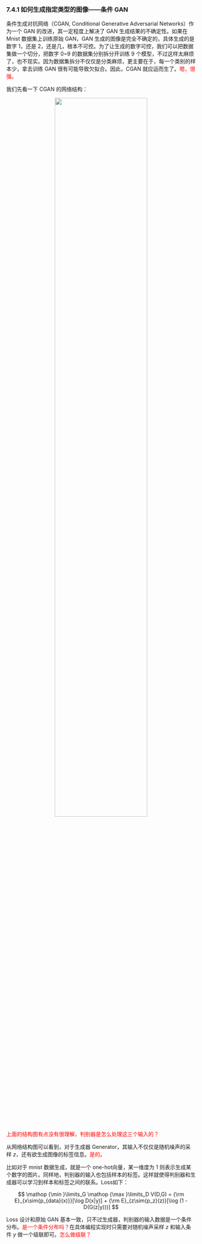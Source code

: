 

### 7.4.1 如何生成指定类型的图像——条件 GAN

条件生成对抗网络（CGAN, Conditional Generative Adversarial Networks）作为一个 GAN 的改进，其一定程度上解决了 GAN 生成结果的不确定性。如果在 Mnist 数据集上训练原始 GAN，GAN 生成的图像是完全不确定的，具体生成的是数字 1，还是 2，还是几，根本不可控。为了让生成的数字可控，我们可以把数据集做一个切分，把数字 0~9 的数据集分别拆分开训练 9 个模型，不过这样太麻烦了，也不现实。因为数据集拆分不仅仅是分类麻烦，更主要在于，每一个类别的样本少，拿去训练 GAN 很有可能导致欠拟合。因此，CGAN 就应运而生了。<span style="color:red;">嗯，很强。</span>

我们先看一下 CGAN 的网络结构：

<p align="center">
    <img width="70%" height="70%" src="http://images.iterate.site/blog/image/20190722/fac8jCn3y7QY.png?imageslim">
</p>

<span style="color:red;">上面的结构图有点没有很理解，判别器是怎么处理这三个输入的？</span>

从网络结构图可以看到，对于生成器 Generator，其输入不仅仅是随机噪声的采样 $z$，还有欲生成图像的标签信息。<span style="color:red;">是的。</span>

比如对于 mnist 数据生成，就是一个 one-hot向量，某一维度为 1 则表示生成某个数字的图片。同样地，判别器的输入也包括样本的标签。这样就使得判别器和生成器可以学习到样本和标签之间的联系。Loss如下：

$$
\mathop {\min }\limits_G \mathop {\max }\limits_D V(D,G) = {\rm E}_{x\sim{p_{data}(x)}}[\log D(x|y)] + {\rm E}_{z\sim{p_z}(z)}[\log (1 - D(G(z|y)))]
$$

Loss 设计和原始 GAN 基本一致，只不过生成器，判别器的输入数据是一个条件分布。<span style="color:red;">是一个条件分布吗？</span>在具体编程实现时只需要对随机噪声采样 $z$ 和输入条件 $y$ 做一个级联即可。<span style="color:red;">怎么做级联？</span>
